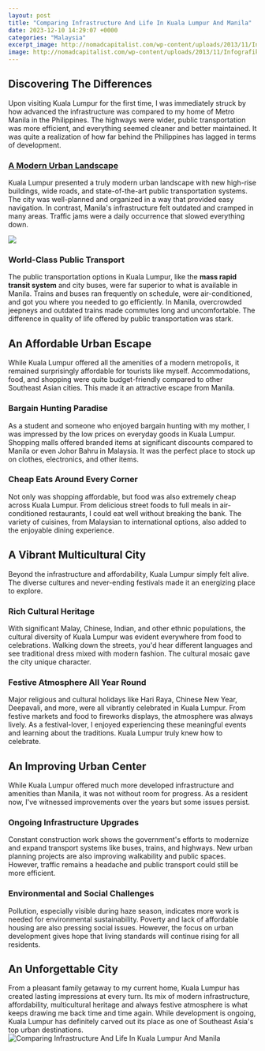 ```yaml
---
layout: post
title: "Comparing Infrastructure And Life In Kuala Lumpur And Manila"
date: 2023-12-10 14:29:07 +0000
categories: "Malaysia"
excerpt_image: http://nomadcapitalist.com/wp-content/uploads/2013/11/Infografik-002-KUALA-LUMPUR-web2-1.jpg
image: http://nomadcapitalist.com/wp-content/uploads/2013/11/Infografik-002-KUALA-LUMPUR-web2-1.jpg
---
```


## Discovering The Differences 
Upon visiting Kuala Lumpur for the first time, I was immediately struck by how advanced the infrastructure was compared to my home of Metro Manila in the Philippines. The highways were wider, public transportation was more efficient, and everything seemed cleaner and better maintained. It was quite a realization of how far behind the Philippines has lagged in terms of development. 
### [A Modern Urban Landscape](https://travelokla.github.io/2023-12-28-obtention-de-la-citoyennet-xe9-de-sainte-lucie-par-l-investissement/)
Kuala Lumpur presented a truly modern urban landscape with new high-rise buildings, wide roads, and state-of-the-art public transportation systems. The city was well-planned and organized in a way that provided easy navigation. In contrast, Manila's infrastructure felt outdated and cramped in many areas. Traffic jams were a daily occurrence that slowed everything down.

![](https://i.ytimg.com/vi/yIrNsOZWYMY/maxresdefault.jpg)
### **World-Class Public Transport**
The public transportation options in Kuala Lumpur, like the **mass rapid transit system** and city buses, were far superior to what is available in Manila. Trains and buses ran frequently on schedule, were air-conditioned, and got you where you needed to go efficiently. In Manila, overcrowded jeepneys and outdated trains made commutes long and uncomfortable. The difference in quality of life offered by public transportation was stark.
## An Affordable Urban Escape 
While Kuala Lumpur offered all the amenities of a modern metropolis, it remained surprisingly affordable for tourists like myself. Accommodations, food, and shopping were quite budget-friendly compared to other Southeast Asian cities. This made it an attractive escape from Manila.
### **Bargain Hunting Paradise** 
As a student and someone who enjoyed bargain hunting with my mother, I was impressed by the low prices on everyday goods in Kuala Lumpur. Shopping malls offered branded items at significant discounts compared to Manila or even Johor Bahru in Malaysia. It was the perfect place to stock up on clothes, electronics, and other items.
### **Cheap Eats Around Every Corner**
Not only was shopping affordable, but food was also extremely cheap across Kuala Lumpur. From delicious street foods to full meals in air-conditioned restaurants, I could eat well without breaking the bank. The variety of cuisines, from Malaysian to international options, also added to the enjoyable dining experience.
## A Vibrant Multicultural City
Beyond the infrastructure and affordability, Kuala Lumpur simply felt alive. The diverse cultures and never-ending festivals made it an energizing place to explore. 
### **Rich Cultural Heritage**
With significant Malay, Chinese, Indian, and other ethnic populations, the cultural diversity of Kuala Lumpur was evident everywhere from food to celebrations. Walking down the streets, you'd hear different languages and see traditional dress mixed with modern fashion. The cultural mosaic gave the city unique character.
### **Festive Atmosphere All Year Round** 
Major religious and cultural holidays like Hari Raya, Chinese New Year, Deepavali, and more, were all vibrantly celebrated in Kuala Lumpur. From festive markets and food to fireworks displays, the atmosphere was always lively. As a festival-lover, I enjoyed experiencing these meaningful events and learning about the traditions. Kuala Lumpur truly knew how to celebrate.
## An Improving Urban Center
While Kuala Lumpur offered much more developed infrastructure and amenities than Manila, it was not without room for progress. As a resident now, I've witnessed improvements over the years but some issues persist.
### **Ongoing Infrastructure Upgrades**
Constant construction work shows the government's efforts to modernize and expand transport systems like buses, trains, and highways. New urban planning projects are also improving walkability and public spaces. However, traffic remains a headache and public transport could still be more efficient.
### **Environmental and Social Challenges** 
Pollution, especially visible during haze season, indicates more work is needed for environmental sustainability. Poverty and lack of affordable housing are also pressing social issues. However, the focus on urban development gives hope that living standards will continue rising for all residents.
## An Unforgettable City
From a pleasant family getaway to my current home, Kuala Lumpur has created lasting impressions at every turn. Its mix of modern infrastructure, affordability, multicultural heritage and always festive atmosphere is what keeps drawing me back time and time again. While development is ongoing, Kuala Lumpur has definitely carved out its place as one of Southeast Asia's top urban destinations.
![Comparing Infrastructure And Life In Kuala Lumpur And Manila](http://nomadcapitalist.com/wp-content/uploads/2013/11/Infografik-002-KUALA-LUMPUR-web2-1.jpg)